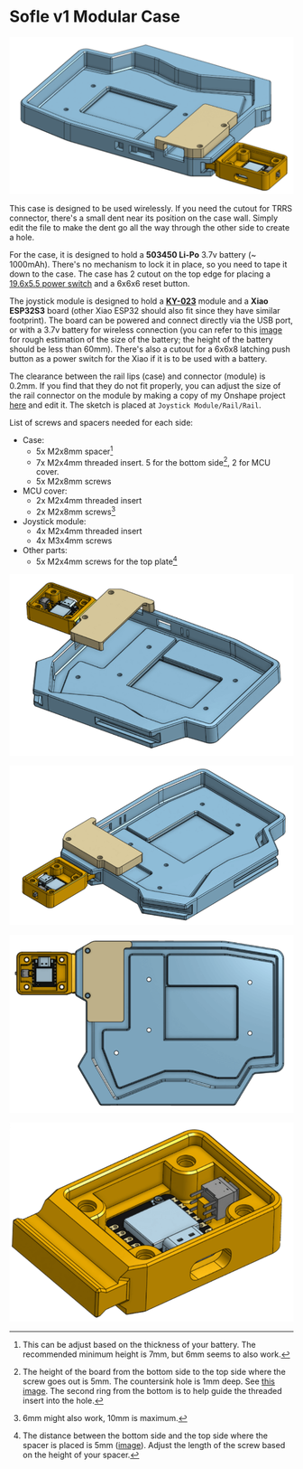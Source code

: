 # Sofle v1 Modular Case

![](img/01.png)

This case is designed to be used wirelessly. If you need the cutout for TRRS connector, there's a small dent near its position on the case wall. Simply edit the file to make the dent go all the way through the other side to create a hole.

For the case, it is designed to hold a **503450 Li-Po** 3.7v battery (~ 1000mAh). There's no mechanism to lock it in place, so you need to tape it down to the case. The case has 2 cutout on the top edge for placing a [19.6x5.5 power switch](img/power_switch_footprint.jpg) and a 6x6x6 reset button.

The joystick module is designed to hold a **[KY-023](https://arduinomodules.info/ky-023-joystick-dual-axis-module/)** module and a **Xiao ESP32S3** board (other Xiao ESP32 should also fit since they have similar footprint). The board can be powered and connect directly via the USB port, or with a 3.7v battery for wireless connection (you can refer to this [image](img/08.png) for rough estimation of the size of the battery; the height of the battery should be less than 60mm). There's also a cutout for a 6x6x8 latching push button as a power switch for the Xiao if it is to be used with a battery.

The clearance between the rail lips (case) and connector (module) is 0.2mm. If you find that they do not fit properly, you can adjust the size of the rail connector on the module by making a copy of my Onshape project [here](https://cad.onshape.com/documents/8e4b67d99ebe6a9953b51236/w/fc37eb56f099d0099efda1f7) and edit it. The sketch is placed at `Joystick Module/Rail/Rail`.

List of screws and spacers needed for each side:

-   Case:
    -   5x M2x8mm spacer[^1]
    -   7x M2x4mm threaded insert. 5 for the bottom side[^2], 2 for MCU cover.
    -   5x M2x8mm screws
-   MCU cover:
    -   2x M2x4mm threaded insert
    -   2x M2x8mm screws[^3]
-   Joystick module:
    -   4x M2x4mm threaded insert
    -   4x M3x4mm screws
-   Other parts:
    -   5x M2x4mm screws for the top plate[^4]

[^1]: This can be adjust based on the thickness of your battery. The recommended minimum height is 7mm, but 6mm seems to also work.
[^2]: The height of the board from the bottom side to the top side where the screw goes out is 5mm. The countersink hole is 1mm deep. See [this image](https://github.com/itsdmd/sofle-v1-modular-case/blob/main/img/09.png). The second ring from the bottom is to help guide the threaded insert into the hole.
[^3]: 6mm might also work, 10mm is maximum.
[^4]: The distance between the bottom side and the top side where the spacer is placed is 5mm ([image](https://github.com/itsdmd/sofle-v1-modular-case/blob/main/img/06.png)). Adjust the length of the screw based on the height of your spacer.

![](img/02.png)

![](img/03.png)

![](img/04.png)

![](img/05.png)
